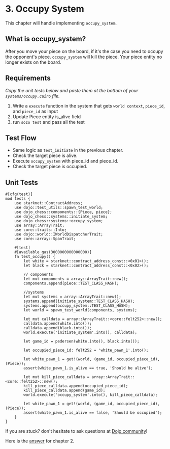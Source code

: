 # 3. Occupy System

This chapter will handle implementing `occupy_system`.

## What is occupy_system?

After you move your piece on the board, if it's the case you need to occupy the opponent's piece. `occupy_system` will kill the piece. Your piece entity no longer exists on the board.

## Requirements

_Copy the unit tests below and paste them at the bottom of your `systems/occupy.cairo` file._

1. Write a `execute` function in the system that gets `world context`, `piece_id`, and `piece_id` as input
2. Update Piece entity is_alive field
3. run `sozo test` and pass all the test

## Test Flow

- Same logic as `test_initiate` in the previous chapter.
- Check the target piece is alive.
- Execute `occupy_system` with piece_id and piece_id.
- Check the target piece is occupied.

## Unit Tests

```rust,ignore
#[cfg(test)]
mod tests {
    use starknet::ContractAddress;
    use dojo::test_utils::spawn_test_world;
    use dojo_chess::components::{Piece, piece};
    use dojo_chess::systems::initiate_system;
    use dojo_chess::systems::occupy_system;
    use array::ArrayTrait;
    use core::traits::Into;
    use dojo::world::IWorldDispatcherTrait;
    use core::array::SpanTrait;

    #[test]
    #[available_gas(3000000000000000)]
    fn test_occupy() {
        let white = starknet::contract_address_const::<0x01>();
        let black = starknet::contract_address_const::<0x02>();

        // components
        let mut components = array::ArrayTrait::new();
        components.append(piece::TEST_CLASS_HASH);

        //systems
        let mut systems = array::ArrayTrait::new();
        systems.append(initiate_system::TEST_CLASS_HASH);
        systems.append(occupy_system::TEST_CLASS_HASH);
        let world = spawn_test_world(components, systems);

        let mut calldata = array::ArrayTrait::<core::felt252>::new();
        calldata.append(white.into());
        calldata.append(black.into());
        world.execute('initiate_system'.into(), calldata);

        let game_id = pedersen(white.into(), black.into());

        let occupied_piece_id: felt252 = 'white_pawn_1'.into();

        let white_pawn_1 = get!(world, (game_id, occupied_piece_id), (Piece));
        assert(white_pawn_1.is_alive == true, 'Should be alive');

        let mut kill_piece_calldata = array::ArrayTrait::<core::felt252>::new();
        kill_piece_calldata.append(occupied_piece_id);
        kill_piece_calldata.append(game_id);
        world.execute('occupy_system'.into(), kill_piece_calldata);

        let white_pawn_1 = get!(world, (game_id, occupied_piece_id), (Piece));
        assert(white_pawn_1.is_alive == false, 'Should be occupied');
    }
}

```

If you are stuck? don't hesitate to ask questions at [Dojo community](https://discord.gg/akd2yfuRS3)!

Here is the [answer](https://github.com/rkdud007/chess-dojo/blob/tutoral/src/systems/occupy.cairo) for chapter 2.
